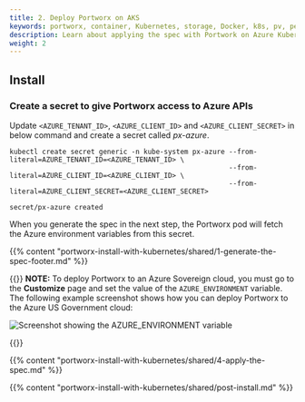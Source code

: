 ```yaml
---
title: 2. Deploy Portworx on AKS
keywords: portworx, container, Kubernetes, storage, Docker, k8s, pv, persistent disk, aks, Azure
description: Learn about applying the spec with Portwork on Azure Kubernetes Service.
weight: 2
---
```


## Install

### Create a secret to give Portworx access to Azure APIs

Update `<AZURE_TENANT_ID>`, `<AZURE_CLIENT_ID>` and `<AZURE_CLIENT_SECRET>` in below command and create a secret called _px-azure_.

```text
kubectl create secret generic -n kube-system px-azure --from-literal=AZURE_TENANT_ID=<AZURE_TENANT_ID> \
                                                      --from-literal=AZURE_CLIENT_ID=<AZURE_CLIENT_ID> \
                                                      --from-literal=AZURE_CLIENT_SECRET=<AZURE_CLIENT_SECRET>
```
```output
secret/px-azure created
```

When you generate the spec in the next step, the Portworx pod will fetch the Azure environment variables from this secret.

{{% content "portworx-install-with-kubernetes/shared/1-generate-the-spec-footer.md" %}}

{{<info>}}
**NOTE:** To deploy Portworx to an Azure Sovereign cloud, you must go to the **Customize** page and set the value of the `AZURE_ENVIRONMENT` variable. The following example screenshot shows how you can deploy Portworx to the Azure US Government cloud:

![Screenshot showing the AZURE_ENVIRONMENT variable](/img/azure-sovereign-example.png)

{{</info>}}

{{% content "portworx-install-with-kubernetes/shared/4-apply-the-spec.md" %}}

{{% content "portworx-install-with-kubernetes/shared/post-install.md" %}}
